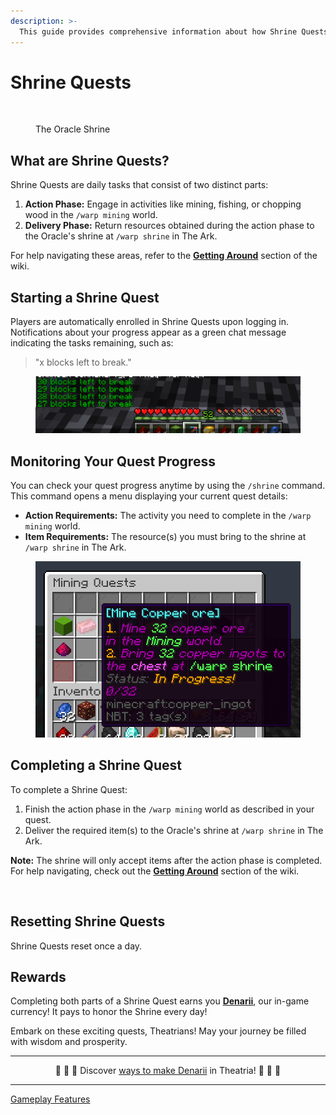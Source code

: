 ```yaml
---
description: >-
  This guide provides comprehensive information about how Shrine Quests function.
---
```


# Shrine Quests

<figure><img src="../../.gitbook/assets/2023-07-18_23.49.08.png" alt="" loading="lazy"><figcaption><p>The Oracle Shrine</p></figcaption></figure>

## What are Shrine Quests?

Shrine Quests are daily tasks that consist of two distinct parts:

1. **Action Phase:** Engage in activities like mining, fishing, or chopping wood in the `/warp mining` world.
2. **Delivery Phase:** Return resources obtained during the action phase to the Oracle's shrine at `/warp shrine` in The Ark.

For help navigating these areas, refer to the [**Getting Around**](../../getting-around/README.md) section of the wiki.

## Starting a Shrine Quest

Players are automatically enrolled in Shrine Quests upon logging in. Notifications about your progress appear as a green chat message indicating the tasks remaining, such as:

> "x blocks left to break."

<figure><img src="../../.gitbook/assets/image (11).png" alt="x blocks left to break" loading="lazy"><figcaption></figcaption></figure>

## Monitoring Your Quest Progress

You can check your quest progress anytime by using the `/shrine` command. This command opens a menu displaying your current quest details:

- **Action Requirements:** The activity you need to complete in the `/warp mining` world.
- **Item Requirements:** The resource(s) you must bring to the shrine at `/warp shrine` in The Ark.

<figure><img src="../../.gitbook/assets/image (14).png" alt="" width="473" loading="lazy"><figcaption></figcaption></figure>

## Completing a Shrine Quest

To complete a Shrine Quest:

1. Finish the action phase in the `/warp mining` world as described in your quest.
2. Deliver the required item(s) to the Oracle's shrine at `/warp shrine` in The Ark.

**Note:** The shrine will only accept items after the action phase is completed. For help navigating, check out the [**Getting Around**](../../getting-around/README.md) section of the wiki.

<figure><img src="../../.gitbook/assets/2023-07-18_23.48.31.png" alt="" loading="lazy"><figcaption></figcaption></figure>

## Resetting Shrine Quests

Shrine Quests reset once a day.

## Rewards

Completing both parts of a Shrine Quest earns you [**Denarii**](./README.md), our in-game currency! It pays to honor the Shrine every day!

Embark on these exciting quests, Theatrians! May your journey be filled with wisdom and prosperity.

---

<p align="center">🤑 🤑 🤑 Discover <a href="./ways-to-make-denarii.md">ways to make Denarii</a> in Theatria! 🤑 🤑 🤑</p>

---

[Gameplay Features](./README.md)